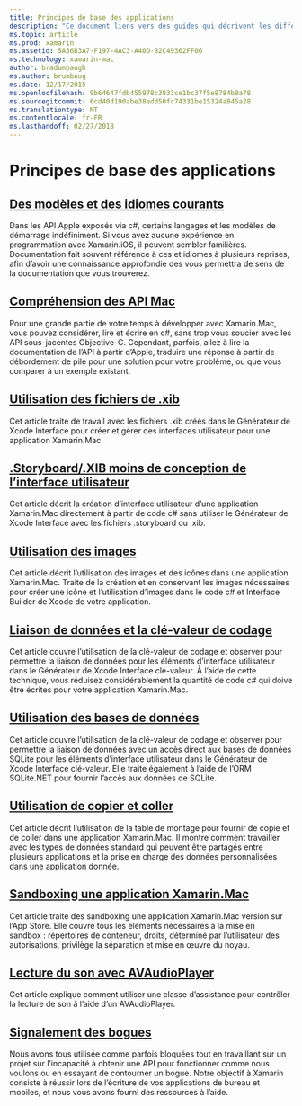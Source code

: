 ```yaml
---
title: Principes de base des applications
description: "Ce document liens vers des guides qui décrivent les différents concepts nécessaires pour comprendre le développement d’applications de Xamarin.Mac."
ms.topic: article
ms.prod: xamarin
ms.assetid: 5A36B3A7-F197-4AC3-A40D-B2C49362FF06
ms.technology: xamarin-mac
author: bradumbaugh
ms.author: brumbaug
ms.date: 12/17/2015
ms.openlocfilehash: 9b64647fdb455978c3833ce1bc37f5e8784b9a78
ms.sourcegitcommit: 6cd40d190abe38edd50fc74331be15324a845a28
ms.translationtype: MT
ms.contentlocale: fr-FR
ms.lasthandoff: 02/27/2018
---
```

# <a name="application-fundamentals"></a>Principes de base des applications

## <a name="common-patterns-and-idiomsmacapp-fundamentalspatternsmd"></a>[Des modèles et des idiomes courants](~/mac/app-fundamentals/patterns.md)

Dans les API Apple exposés via c#, certains langages et les modèles de démarrage indéfiniment. Si vous avez aucune expérience en programmation avec Xamarin.iOS, il peuvent sembler familières. Documentation fait souvent référence à ces et idiomes à plusieurs reprises, afin d’avoir une connaissance approfondie des vous permettra de sens de la documentation que vous trouverez.

## <a name="understanding-mac-apismacapp-fundamentalsmac-apismd"></a>[Compréhension des API Mac](~/mac/app-fundamentals/mac-apis.md)

Pour une grande partie de votre temps à développer avec Xamarin.Mac, vous pouvez considérer, lire et écrire en c#, sans trop vous soucier avec les API sous-jacentes Objective-C. Cependant, parfois, allez à lire la documentation de l’API à partir d’Apple, traduire une réponse à partir de débordement de pile pour une solution pour votre problème, ou que vous comparer à un exemple existant.

## <a name="working-with-xib-filesmacapp-fundamentalsxibmd"></a>[Utilisation des fichiers de .xib](~/mac/app-fundamentals/xib.md)

Cet article traite de travail avec les fichiers .xib créés dans le Générateur de Xcode Interface pour créer et gérer des interfaces utilisateur pour une application Xamarin.Mac.

## <a name="storyboardxib-less-user-interface-designmacapp-fundamentalsxibless-uimd"></a>[.Storyboard/.XIB moins de conception de l’interface utilisateur](~/mac/app-fundamentals/xibless-ui.md)

Cet article décrit la création d’interface utilisateur d’une application Xamarin.Mac directement à partir de code c# sans utiliser le Générateur de Xcode Interface avec les fichiers .storyboard ou .xib.

## <a name="working-with-imagesmacapp-fundamentalsimagemd"></a>[Utilisation des images](~/mac/app-fundamentals/image.md)

Cet article décrit l’utilisation des images et des icônes dans une application Xamarin.Mac. Traite de la création et en conservant les images nécessaires pour créer une icône et l’utilisation d’images dans le code c# et Interface Builder de Xcode de votre application.

## <a name="data-binding-and-key-value-codingmacapp-fundamentalsdatabindingmd"></a>[Liaison de données et la clé-valeur de codage](~/mac/app-fundamentals/databinding.md)

Cet article couvre l’utilisation de la clé-valeur de codage et observer pour permettre la liaison de données pour les éléments d’interface utilisateur dans le Générateur de Xcode Interface clé-valeur. À l’aide de cette technique, vous réduisez considérablement la quantité de code c# qui doive être écrites pour votre application Xamarin.Mac. 

## <a name="working-with-databasesmacapp-fundamentalsdatabasesmd"></a>[Utilisation des bases de données](~/mac/app-fundamentals/databases.md)

Cet article couvre l’utilisation de la clé-valeur de codage et observer pour permettre la liaison de données avec un accès direct aux bases de données SQLite pour les éléments d’interface utilisateur dans le Générateur de Xcode Interface clé-valeur. Elle traite également à l’aide de l’ORM SQLite.NET pour fournir l’accès aux données de SQLite.

## <a name="working-with-copy-and-pastemacapp-fundamentalscopy-pastemd"></a>[Utilisation de copier et coller](~/mac/app-fundamentals/copy-paste.md)

Cet article décrit l’utilisation de la table de montage pour fournir de copie et de coller dans une application Xamarin.Mac. Il montre comment travailler avec les types de données standard qui peuvent être partagés entre plusieurs applications et la prise en charge des données personnalisées dans une application donnée.

## <a name="sandboxing-a-xamarinmac-appmacapp-fundamentalssandboxingmd"></a>[Sandboxing une application Xamarin.Mac](~/mac/app-fundamentals/sandboxing.md)

Cet article traite des sandboxing une application Xamarin.Mac version sur l’App Store. Elle couvre tous les éléments nécessaires à la mise en sandbox : répertoires de conteneur, droits, déterminé par l’utilisateur des autorisations, privilège la séparation et mise en œuvre du noyau.

## <a name="playing-sound-with-avaudioplayermacapp-fundamentalssoundsmd"></a>[Lecture du son avec AVAudioPlayer](~/mac/app-fundamentals/sounds.md)

Cet article explique comment utiliser une classe d’assistance pour contrôler la lecture de son à l’aide d’un AVAudioPlayer.

## <a name="reporting-bugsmacapp-fundamentalstroubleshootingmd"></a>[Signalement des bogues](~/mac/app-fundamentals/troubleshooting.md)

Nous avons tous utilisée comme parfois bloquées tout en travaillant sur un projet sur l’incapacité à obtenir une API pour fonctionner comme nous voulons ou en essayant de contourner un bogue. Notre objectif à Xamarin consiste à réussir lors de l’écriture de vos applications de bureau et mobiles, et nous vous avons fourni des ressources à l’aide.
